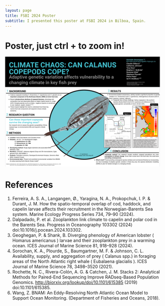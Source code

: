 ```yaml
---
layout: page
title: FSBI 2024 Poster
subtitle: I presented this poster at FSBI 2024 in Bilboa, Spain. 
---
```


# Poster, just ctrl + to zoom in!
 ![image of poster](/assets/img/fsbi2024poster.png)

# References 
1. Ferreira, A. S. A., Langangen, Ø., Yaragina, N. A., Prokopchuk, I. P. & Durant, J. M. How the spatio-temporal overlap of cod, haddock, and capelin larvae affects their recruitment in the Norwegian-Barents Sea system. Marine Ecology Progress Series 734, 79–90 (2024).
2. Dalpadado, P. et al. Zooplankton link climate to capelin and polar cod in the Barents Sea. Progress in Oceanography 103302 (2024) doi:10.1016/j.pocean.2024.103302.
3. Geoghegan, P. & Shank, B. Diverging phenology of American lobster ( Homarus americanus ) larvae and their zooplankton prey in a warming ocean. ICES Journal of Marine Science 81, 918–928 (2024).
4. Sorochan, K. A., Plourde, S., Baumgartner, M. F. & Johnson, C. L. Availability, supply, and aggregation of prey ( Calanus spp.) in foraging areas of the North Atlantic right whale ( Eubalaena glacialis ). ICES Journal of Marine Science 78, 3498–3520 (2021).
5. Rochette, N. C., Rivera-Colón, A. G. & Catchen, J. M. Stacks 2: Analytical Methods for Paired-End Sequencing Improve RADseq-Based Population Genomics. http://biorxiv.org/lookup/doi/10.1101/615385 (2019) doi:10.1101/615385.
6. Wang, Z. BNAM: An Eddy-Resolving North Atlantic Ocean Model to Support Ocean Monitoring. (Department of Fisheries and Oceans, 2018).

